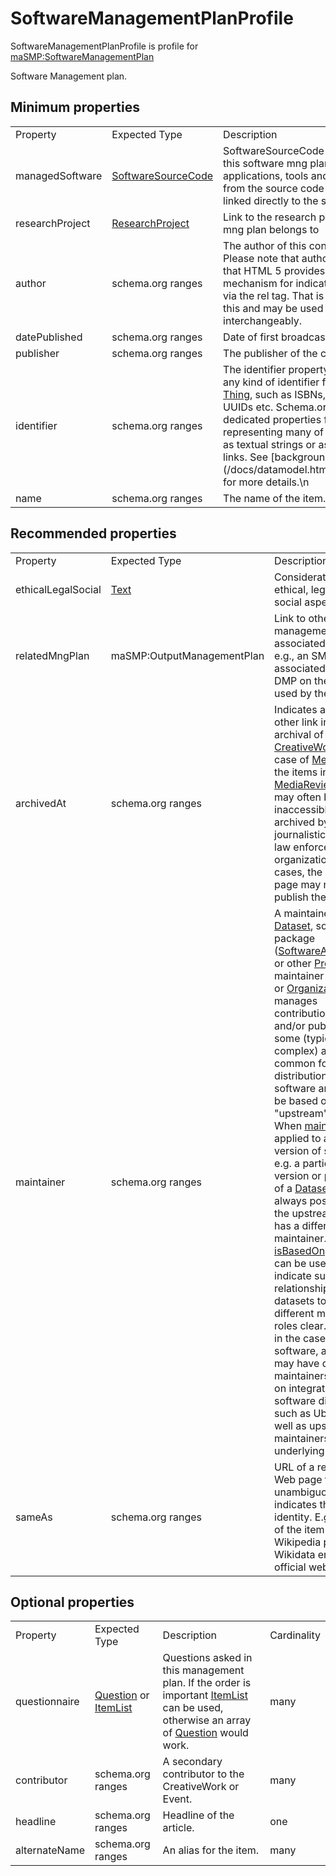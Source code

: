 <h1>SoftwareManagementPlanProfile</h1>

SoftwareManagementPlanProfile is profile for <a href='../../Types/SoftwareManagementPlan'>maSMP:SoftwareManagementPlan</a>

Software Management plan.

## Minimum properties

<table>
<tr><td>Property</td><td>Expected Type</td><td>Description</td><td>Cardinality</td></tr>
<tr><td>managedSoftware</td> <td><a href='http://schema.org/SoftwareSourceCode' target='_blank'>SoftwareSourceCode</a></td>                                                                                                                                                                                                                            <td>SoftwareSourceCode handled by this software mng plan. Software applications, tools and releases from the source code should be linked directly to the source code.</td> <td>many</td></tr>
<tr><td>researchProject</td>       <td><a href='http://schema.org/ResearchProject' target='_blank'>ResearchProject</a></td>                                                                                                                                                                                                                                                                                                                                         <td>Link to the research project this mng plan belongs to</td> <td>many</td></tr>
         <tr><td>author</td>                                                                     <td>schema.org ranges</td>                                                                                                                                                                   <td>The author of this content or rating. Please note that author is special in that HTML 5 provides a special mechanism for indicating authorship via the rel tag. That is equivalent to this and may be used interchangeably.</td> <td>many</td></tr>
  <tr><td>datePublished</td>                                                                     <td>schema.org ranges</td>                                                                                                                                                                                                                                                                                                                                                          <td>Date of first broadcast/publication.</td>  <td>one</td></tr>
      <tr><td>publisher</td>                                                                     <td>schema.org ranges</td>                                                                                                                                                                                                                                                                                                                                                           <td>The publisher of the creative work.</td> <td>many</td></tr>
     <tr><td>identifier</td>                                                                     <td>schema.org ranges</td> <td>The identifier property represents any kind of identifier for any kind of <a href='https://schema.org/Thing' target='_blank'>Thing</a>, such as ISBNs, GTIN codes, UUIDs etc. Schema.org provides dedicated properties for representing many of these, either as textual strings or as URL (URI) links. See [background notes](/docs/datamodel.html#identifierBg) for more details.\n        </td> <td>many</td></tr>
           <tr><td>name</td>                                                                     <td>schema.org ranges</td>                                                                                                                                                                                                                                                                                                                                                                         <td>The name of the item.</td>  <td>one</td></tr></table>

## Recommended properties

<table>
<tr><td>Property</td><td>Expected Type</td><td>Description</td><td>Cardinality</td></tr>
<tr><td>ethicalLegalSocial</td> <td><a href='http://schema.org/Text' target='_blank'>Text</a></td>                                                                                                                                                                                                                                                                                                                                                                                                                                                                                                                                                                                                                                                                                                                                                                                                                                                                                                                                                                                                                                                                                                                                                                                                                                                                                                       <td>Considerations wrt ethical, legal and social aspects</td>  <td>one</td></tr>
    <tr><td>relatedMngPlan</td>                                <td>maSMP:OutputManagementPlan</td>                                                                                                                                                                                                                                                                                                                                                                                                                                                                                                                                                                                                                                                                                                                                                                                                                                                                                                                                                                                                                                                                                                                                                                                                                             <td>Link to other management plans associated to this one, e.g., an SMP associated to the DMP on the datasets used by the software</td> <td>many</td></tr>
        <tr><td>archivedAt</td>                                         <td>schema.org ranges</td>                                                                                                                                                                                                                                                                                                                                                                                                                                                                                                                                                                                                                                                                                                                                                                                                                               <td>Indicates a page or other link involved in archival of a <a href='https://schema.org/CreativeWork' target='_blank'>CreativeWork</a>. In the case of <a href='https://schema.org/MediaReview' target='_blank'>MediaReview</a>, the items in a <a href='https://schema.org/MediaReviewItem' target='_blank'>MediaReviewItem</a> may often become inaccessible, but be archived by archival, journalistic, activist, or law enforcement organizations. In such cases, the referenced page may not directly publish the content.</td> <td>many</td></tr>
        <tr><td>maintainer</td>                                         <td>schema.org ranges</td> <td>A maintainer of a <a href='https://schema.org/Dataset' target='_blank'>Dataset</a>, software package (<a href='https://schema.org/SoftwareApplication' target='_blank'>SoftwareApplication</a>), or other <a href='https://schema.org/Project' target='_blank'>Project</a>. A maintainer is a <a href='https://schema.org/Person' target='_blank'>Person</a> or <a href='https://schema.org/Organization' target='_blank'>Organization</a> that manages contributions to, and/or publication of, some (typically complex) artifact. It is common for distributions of software and data to be based on "upstream" sources. When <a href='https://schema.org/maintainer' target='_blank'>maintainer</a> is applied to a specific version of something e.g. a particular version or packaging of a <a href='https://schema.org/Dataset' target='_blank'>Dataset</a>, it is always  possible that the upstream source has a different maintainer. The <a href='https://schema.org/isBasedOn' target='_blank'>isBasedOn</a> property can be used to indicate such relationships between datasets to make the different maintenance roles clear. Similarly in the case of software, a package may have dedicated maintainers working on integration into software distributions such as Ubuntu, as well as upstream maintainers of the underlying work.\n      </td> <td>many</td></tr>
            <tr><td>sameAs</td>                                         <td>schema.org ranges</td>                                                                                                                                                                                                                                                                                                                                                                                                                                                                                                                                                                                                                                                                                                                                                                                                                                                                                                                                                                                                                                                                                                                                                                                              <td>URL of a reference Web page that unambiguously indicates the item's identity. E.g. the URL of the item's Wikipedia page, Wikidata entry, or official website.</td> <td>many</td></tr></table>

## Optional properties

<table>
<tr><td>Property</td><td>Expected Type</td><td>Description</td><td>Cardinality</td></tr>
<tr><td>questionnaire</td> <td><a href='http://schema.org/Question' target='_blank'>Question</a> or <a href='http://schema.org/ItemList' target='_blank'>ItemList</a></td> <td>Questions asked in this management plan. If the order is important <a href='https://schema.org/ItemList' target='_blank'>ItemList</a> can be used, otherwise an array of <a href='https://schema.org/Question' target='_blank'>Question</a> would work.</td> <td>many</td></tr>
  <tr><td>contributor</td>                                                                                                                      <td>schema.org ranges</td>                                                                                                                                                                                                   <td>A secondary contributor to the CreativeWork or Event.</td> <td>many</td></tr>
     <tr><td>headline</td>                                                                                                                      <td>schema.org ranges</td>                                                                                                                                                                                                                                <td>Headline of the article.</td>  <td>one</td></tr>
<tr><td>alternateName</td>                                                                                                                      <td>schema.org ranges</td>                                                                                                                                                                                                                                  <td>An alias for the item.</td> <td>many</td></tr></table>
